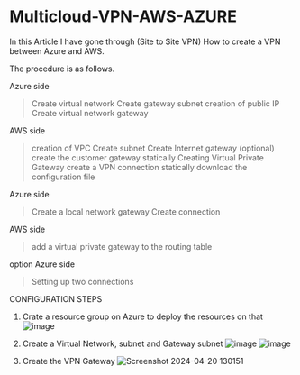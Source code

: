 # Multicloud-VPN-AWS-AZURE
In this Article I have gone through (Site to Site VPN) How to create a VPN between Azure and AWS.

The procedure is as follows.

Azure side
> Create virtual network
> Create gateway subnet
> creation of public IP
> Create virtual network gateway

AWS side
> creation of VPC
> Create subnet
> Create Internet gateway (optional)
> create the customer gateway statically
> Creating Virtual Private Gateway
> create a VPN connection statically
> download the configuration file

Azure side
> Create a local network gateway
> Create connection

AWS side
> add a virtual private gateway to the routing table

option
Azure side
> Setting up two connections


CONFIGURATION STEPS

1. Crate a resource group on Azure to deploy the resources on that
   ![image](https://github.com/Sanjaypramod/Multicloud-VPN-AWS-AZURE/assets/86740453/644a1718-4468-4da7-a735-a7dfe6f43a43)

2. Create a Virtual Network, subnet and Gateway subnet
   ![image](https://github.com/Sanjaypramod/Multicloud-VPN-AWS-AZURE/assets/86740453/b4fd1282-7baf-4eaa-bea0-d51bf5361c5d)
   ![image](https://github.com/Sanjaypramod/Multicloud-VPN-AWS-AZURE/assets/86740453/646ac098-9291-43cc-bcc8-6a3a2c2ea823)

3. Create the VPN Gateway
   ![Screenshot 2024-04-20 130151](https://github.com/Sanjaypramod/Multicloud-VPN-AWS-AZURE/assets/86740453/3dd9ff6b-0b8e-4a0b-9de2-ffddacce3357)


